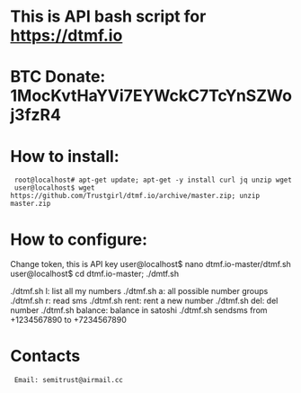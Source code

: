 # This is API bash script for https://dtmf.io
# BTC Donate: 1MocKvtHaYVi7EYWckC7TcYnSZWoj3fzR4 

#  How to install:
     root@localhost# apt-get update; apt-get -y install curl jq unzip wget
     user@localhost$ wget https://github.com/Trustgirl/dtmf.io/archive/master.zip; unzip master.zip

#  How to configure:
Change token, this is API key
    user@localhost$ nano dtmf.io-master/dtmf.sh
    user@localhost$ cd dtmf.io-master; ./dmtf.sh

./dtmf.sh l: list all my numbers
./dtmf.sh a: all possible number groups
./dtmf.sh r: read sms
./dtmf.sh rent: rent a new number
./dtmf.sh del: del number
./dtmf.sh balance: balance in satoshi
./dtmf.sh sendsms from +1234567890 to +7234567890


# Contacts
     Email: semitrust@airmail.cc

